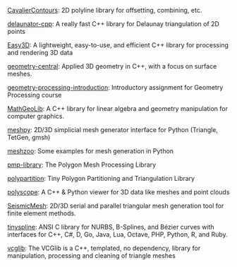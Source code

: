 [CavalierContours](https://github.com/jbuckmccready/CavalierContours): 2D polyline library for offsetting, combining, etc.

[delaunator-cpp](https://github.com/delfrrr/delaunator-cpp): A really fast C++ library for Delaunay triangulation of 2D points

[Easy3D](https://github.com/LiangliangNan/Easy3D): A lightweight, easy-to-use, and efficient C++ library for processing and rendering 3D data

[geometry-central](https://github.com/nmwsharp/geometry-central): Applied 3D geometry in C++, with a focus on surface meshes.

[geometry-processing-introduction](https://github.com/alecjacobson/geometry-processing-introduction): Introductory assignment for Geometry Processing course

[MathGeoLib](https://github.com/juj/MathGeoLib): A C++ library for linear algebra and geometry manipulation for computer graphics.

[meshpy](https://github.com/inducer/meshpy): 2D/3D simplicial mesh generator interface for Python (Triangle, TetGen, gmsh)

[meshzoo](https://github.com/nschloe/meshzoo): Some examples for mesh generation in Python

[pmp-library](https://github.com/pmp-library/pmp-library): The Polygon Mesh Processing Library

[polypartition](https://github.com/ivanfratric/polypartition): Tiny Polygon Partitioning and Triangulation Library

[polyscope](https://github.com/nmwsharp/polyscope): A C++ & Python viewer for 3D data like meshes and point clouds

[SeismicMesh](https://github.com/krober10nd/SeismicMesh): 2D/3D serial and parallel triangular mesh generation tool for finite element methods.

[tinyspline](https://github.com/msteinbeck/tinyspline): ANSI C library for NURBS, B-Splines, and Bézier curves with interfaces for C++, C#, D, Go, Java, Lua, Octave, PHP, Python, R, and Ruby.

[vcglib](https://github.com/cnr-isti-vclab/vcglib): The VCGlib is a C++, templated, no dependency, library for manipulation, processing and cleaning of triangle meshes
